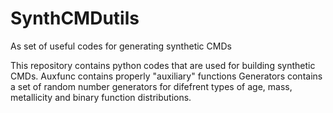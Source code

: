 # SynthCMDutils
As set of useful codes for generating synthetic CMDs

This repository contains python codes that are used for building synthetic CMDs.
Auxfunc contains properly "auxiliary" functions
Generators contains a set of random number generators for difefrent types of age, mass, metallicity and binary function distributions.
